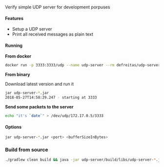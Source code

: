 Verify simple UDP server for development porpuses

#### Features
* Setup a UDP server
* Print all received messages as plain text


#### Running

__From docker__

```bash
docker run -p 3333:3333/udp --name udp-server --rm defreitas/udp-server:latest
```

__From binary__

Download latest version and run it

```bash
jar udp-server-*.jar 
2018-05-27T14:58:29.247 - starting at 3333
```

__Send some packets to the server__

```bash
echo "it's `date`" > /dev/udp/172.17.0.5/3333
```

#### Options

```bash
jar udp-server-*.jar <port> <bufferSizeInBytes>
``` 

### Build from source

```bash
./gradlew clean build && java -jar udp-server/build/libs/udp-server-*.jar 
```
